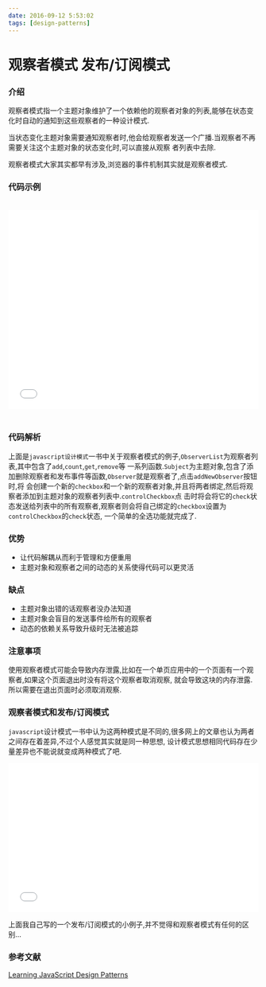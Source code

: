 ```yaml
---
date: 2016-09-12 5:53:02
tags: [design-patterns]
---
```


# 观察者模式 发布/订阅模式

### 介绍

观察者模式指一个主题对象维护了一个依赖他的观察者对象的列表,能够在状态变化时自动的通知到这些观察者的一种设计模式.

当状态变化主题对象需要通知观察者时,他会给观察者发送一个广播.当观察者不再需要关注这个主题对象的状态变化时,可以直接从观察
者列表中去除.

观察者模式大家其实都早有涉及,浏览器的事件机制其实就是观察者模式.

### 代码示例

<iframe style="padding: 20px 0;" width="100%" height="400" src="//jsfiddle.net/ZxBing0066/2oeg4oqm/embedded/js,html,result/dark/" allowfullscreen="allowfullscreen" frameborder="0"></iframe>

### 代码解析

上面是`javascript设计模式`一书中关于观察者模式的例子,`ObserverList`为观察者列表,其中包含了`add`,`count`,`get`,`remove`等
一系列函数.`Subject`为主题对象,包含了添加删除观察者和发布事件等函数,`Observer`就是观察者了,点击`addNewObserver`按钮时,将
会创建一个新的`checkbox`和一个新的观察者对象,并且将两者绑定,然后将观察者添加到主题对象的观察者列表中.`controlCheckbox`点
击时将会将它的`check`状态发送给列表中的所有观察者,观察者则会将自己绑定的`checkbox`设置为`controlCheckbox`的`check`状态,
一个简单的全选功能就完成了.

### 优势

-   让代码解耦从而利于管理和方便重用
-   主题对象和观察者之间的动态的关系使得代码可以更灵活

### 缺点

-   主题对象出错的话观察者没办法知道
-   主题对象会盲目的发送事件给所有的观察者
-   动态的依赖关系导致升级时无法被追踪

### 注意事项

使用观察者模式可能会导致内存泄露,比如在一个单页应用中的一个页面有一个观察者,如果这个页面退出时没有将这个观察者取消观察,
就会导致这块的内存泄露.所以需要在退出页面时必须取消观察.

### 观察者模式和发布/订阅模式

`javascript`设计模式一书中认为这两种模式是不同的,很多网上的文章也认为两者之间存在着差异,不过个人感觉其实就是同一种思想,
设计模式思想相同代码存在少量差异也不能说就变成两种模式了吧.

<iframe width="100%" height="300" src="//jsfiddle.net/ZxBing0066/wqz4noow/2/embedded/js,html,result/dark/" allowfullscreen="allowfullscreen" frameborder="0"></iframe>

上面我自己写的一个发布/订阅模式的小例子,并不觉得和观察者模式有任何的区别...

### 参考文献

[Learning JavaScript Design Patterns](https://addyosmani.com/resources/essentialjsdesignpatterns/book/#observerpatternjavascript)
